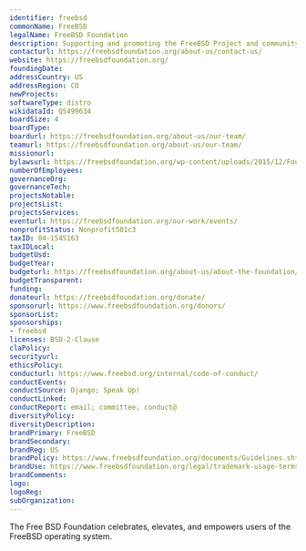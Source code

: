 ```yaml
---
identifier: freebsd
commonName: FreeBSD
legalName: FreeBSD Foundation
description: Supporting and promoting the FreeBSD Project and community worldwide.
contacturl: https://freebsdfoundation.org/about-us/contact-us/
website: https://freebsdfoundation.org/
foundingDate:
addressCountry: US
addressRegion: CO
newProjects:
softwareType: distro
wikidataId: Q5499634
boardSize: 4
boardType:
boardurl: https://freebsdfoundation.org/about-us/our-team/
teamurl: https://freebsdfoundation.org/about-us/our-team/
missionurl:
bylawsurl: https://freebsdfoundation.org/wp-content/uploads/2015/12/FoundationBylaws-1.pdf
numberOfEmployees:
governanceOrg:
governanceTech:
projectsNotable:
projectsList:
projectsServices:
eventurl: https://freebsdfoundation.org/our-work/events/
nonprofitStatus: Nonprofit501c3
taxID: 84-1545163
taxIDLocal:
budgetUsd:
budgetYear:
budgeturl: https://freebsdfoundation.org/about-us/about-the-foundation/financials/
budgetTransparent:
funding:
donateurl: https://freebsdfoundation.org/donate/
sponsorurl: https://www.freebsdfoundation.org/donors/
sponsorList:
sponsorships:
- freebsd
licenses: BSD-2-Clause
claPolicy:
securityurl:
ethicsPolicy:
conducturl: https://www.freebsd.org/internal/code-of-conduct/
conductEvents:
conductSource: Django; Speak Up!
conductLinked:
conductReport: email; committee; conduct@
diversityPolicy:
diversityDescription:
brandPrimary: FreeBSD
brandSecondary:
brandReg: US
brandPolicy: https://www.freebsdfoundation.org/documents/Guidelines.shtml
brandUse: https://www.freebsdfoundation.org/legal/trademark-usage-terms-and-conditions/
brandComments:
logo:
logoReg:
subOrganization:
---
```


The Free BSD Foundation celebrates, elevates, and empowers users of the FreeBSD operating system.
